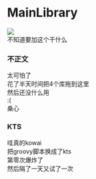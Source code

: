 # MainLibrary
[![](https://jitpack.io/v/HoshinoTented/MainLibrary.svg)](https://jitpack.io/#HoshinoTented/MainLibrary)  
不知道要加这个干什么  
### 不正文
太可怕了  
花了半天时间把4个库拖到这里  
然后还没什么用  
:(  
桑心

### KTS
哇真的kowai  
把groovy脚本换成了kts  
第零次爆炸了  
然后隔了一天又试了一次  